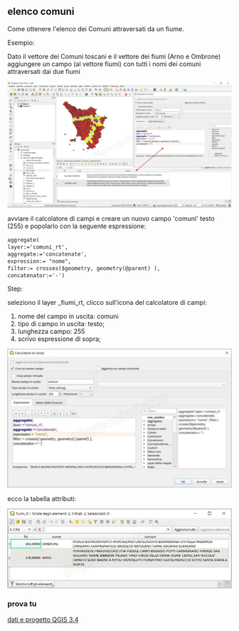 ## elenco comuni 

Come ottenere l'elenco dei Comuni attraversati da un fiume.

Esempio:

Dato il vettore dei Comuni toscani e il vettore dei fiumi (Arno e Ombrone) aggiungere un campo (al vettore fiumi) con tutti i nomi dei comuni attraversati dai due fiumi

![](/img/esempi/elenco_comuni/elenco_01.jpg)

avviare il calcolatore di campi e creare un nuovo campo 'comuni' testo (255) e popolarlo con la seguente espressione:

```
aggregate(
layer:='comuni_rt', 
aggregate:='concatenate', 
expression:= "nome", 
filter:= crosses($geometry, geometry(@parent) ),
concatenator:='-') 
```
Step:

seleziono il layer _fiumi_rt, clicco sull'icona del calcolatore di campi:

1. nome del campo in uscita: comuni
2. tipo di campo in uscita: testo;
3. lunghezza campo: 255
4. scrivo espressione di sopra;


![](/img/esempi/elenco_comuni/elenco_02.jpg)

ecco la tabella attributi:

![](/img/esempi/elenco_comuni/elenco_03.jpg)

### prova tu

[dati e progetto QGIS 3.4](https://github.com/gbvitrano/HfcQGIS/blob/master/prova_tu/elenco_comuni.zip)
